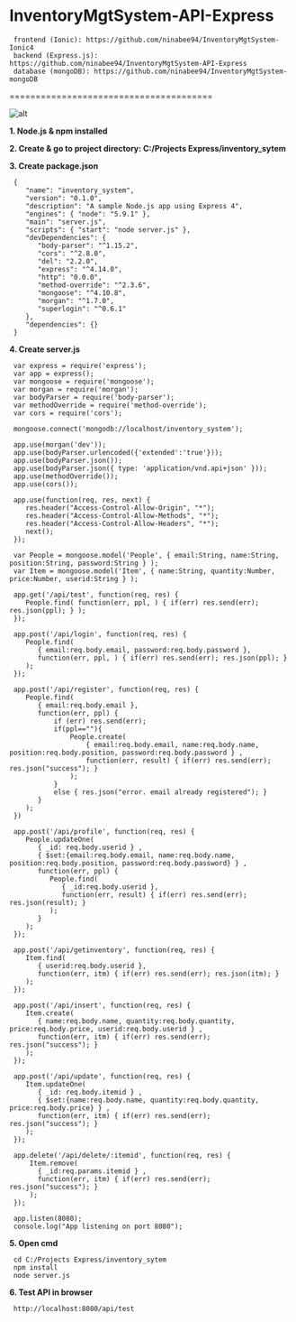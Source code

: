 # InventoryMgtSystem-API-Express

     frontend (Ionic): https://github.com/ninabee94/InventoryMgtSystem-Ionic4
     backend (Express.js): https://github.com/ninabee94/InventoryMgtSystem-API-Express
     database (mongoDB): https://github.com/ninabee94/InventoryMgtSystem-mongoDB
     
=======================================


![alt](https://user-images.githubusercontent.com/57636419/69487125-bf405d00-0e8f-11ea-89dc-0b54e2e944c4.JPG)

<b>1. Node.js & npm installed</b>
  
<b>2. Create & go to project directory: C:/Projects Express/inventory_sytem</b>

<b>3. Create package.json</b>
  
     {
        "name": "inventory_system",
        "version": "0.1.0",
        "description": "A sample Node.js app using Express 4",
        "engines": { "node": "5.9.1" },
        "main": "server.js",
        "scripts": { "start": "node server.js" },
        "devDependencies": {
           "body-parser": "^1.15.2",
           "cors": "^2.8.0",
           "del": "2.2.0",
           "express": "^4.14.0",
           "http": "0.0.0",
           "method-override": "^2.3.6",
           "mongoose": "^4.10.8",
           "morgan": "^1.7.0",
           "superlogin": "^0.6.1"
        },
        "dependencies": {}
     }
     
<b>4. Create server.js</b>
  
     var express = require('express');
     var app = express(); 
     var mongoose = require('mongoose');  
     var morgan = require('morgan');  
     var bodyParser = require('body-parser');  
     var methodOverride = require('method-override'); 
     var cors = require('cors');

     mongoose.connect('mongodb://localhost/inventory_system');

     app.use(morgan('dev'));    
     app.use(bodyParser.urlencoded({'extended':'true'})); 
     app.use(bodyParser.json());   
     app.use(bodyParser.json({ type: 'application/vnd.api+json' })); 
     app.use(methodOverride());
     app.use(cors());

     app.use(function(req, res, next) {
        res.header("Access-Control-Allow-Origin", "*");
        res.header("Access-Control-Allow-Methods", "*");
        res.header("Access-Control-Allow-Headers", "*");
        next();
     });

     var People = mongoose.model('People', { email:String, name:String, position:String, password:String } );
     var Item = mongoose.model('Item', { name:String, quantity:Number, price:Number, userid:String } );

     app.get('/api/test', function(req, res) {
        People.find( function(err, ppl, ) { if(err) res.send(err); res.json(ppl); } );
     });

     app.post('/api/login', function(req, res) {
        People.find(
           { email:req.body.email, password:req.body.password },
           function(err, ppl, ) { if(err) res.send(err); res.json(ppl); }
        );
     });

     app.post('/api/register', function(req, res) {
        People.find(
           { email:req.body.email },
           function(err, ppl) {
               if (err) res.send(err);
               if(ppl==""){ 
                   People.create(
                       { email:req.body.email, name:req.body.name, position:req.body.position, password:req.body.password } ,
                       function(err, result) { if(err) res.send(err); res.json("success"); }
                   );
               }
               else { res.json("error. email already registered"); }        
           }
        );
     })

     app.post('/api/profile', function(req, res) {
        People.updateOne( 
           { _id: req.body.userid } ,
           { $set:{email:req.body.email, name:req.body.name, position:req.body.position, password:req.body.password} } ,
           function(err, ppl) {
              People.find(
                 { _id:req.body.userid },
                 function(err, result) { if(err) res.send(err); res.json(result); }
              );
           }
        );
     });

     app.post('/api/getinventory', function(req, res) {
        Item.find(
           { userid:req.body.userid }, 
           function(err, itm) { if(err) res.send(err); res.json(itm); }
        );
     });

     app.post('/api/insert', function(req, res) {
        Item.create(
           { name:req.body.name, quantity:req.body.quantity, price:req.body.price, userid:req.body.userid } ,
           function(err, itm) { if(err) res.send(err); res.json("success"); }
        );
     });

     app.post('/api/update', function(req, res) {
        Item.updateOne(
           { _id: req.body.itemid } ,
           { $set:{name:req.body.name, quantity:req.body.quantity, price:req.body.price} } ,
           function(err, itm) { if(err) res.send(err); res.json("success"); }
        );
     });

     app.delete('/api/delete/:itemid', function(req, res) {
         Item.remove( 
           { _id:req.params.itemid } , 
           function(err, itm) { if(err) res.send(err); res.json("success"); }
         );
     });

     app.listen(8080);
     console.log("App listening on port 8080");
     
<b>5. Open cmd</b>
  
     cd C:/Projects Express/inventory_sytem
     npm install
     node server.js
     
<b>6. Test API in browser</b>
  
     http://localhost:8080/api/test
